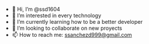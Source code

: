 - 👋 Hi, I’m @ssd1604
- 👀 I’m interested in every technology
- 🌱 I’m currently learning how to be a better developer
- 💞️ I’m looking to collaborate on new proyects
- 📫 How to reach me: ssanchezd999@gmail.com


